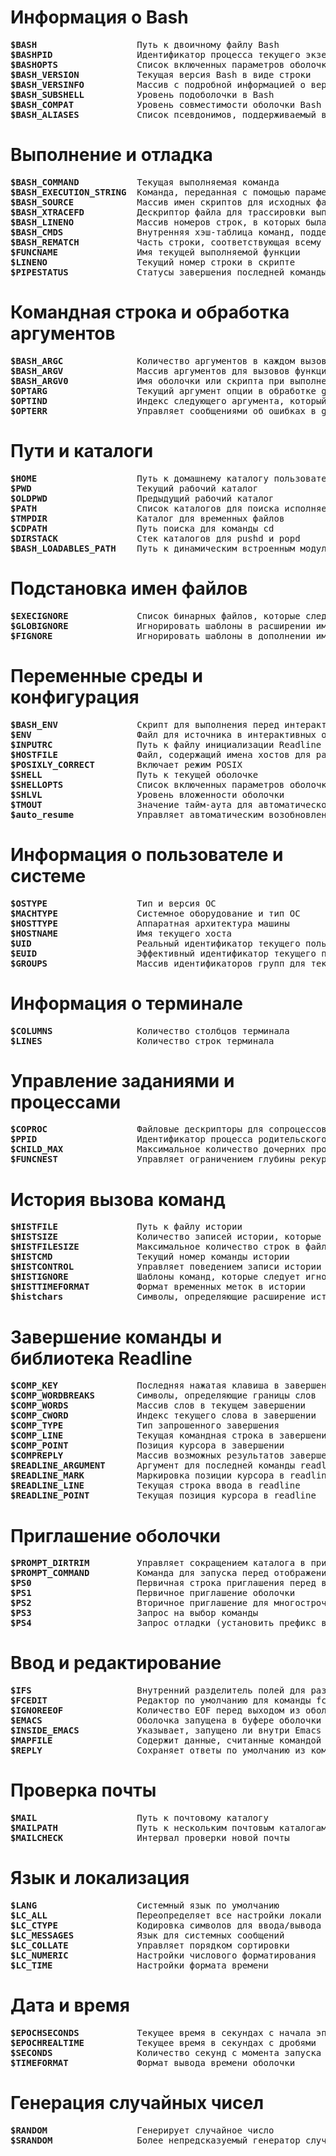 # Информация о Bash
<pre>
<b>$BASH</b>                   Путь к двоичному файлу Bash
<b>$BASHPID</b>                Идентификатор процесса текущего экземпляра Bash
<b>$BASHOPTS</b>               Список включенных параметров оболочки (shopt)
<b>$BASH_VERSION</b>           Текущая версия Bash в виде строки
<b>$BASH_VERSINFO</b>          Массив с подробной информацией о версии Bash
<b>$BASH_SUBSHELL</b>          Уровень подоболочки в Bash
<b>$BASH_COMPAT</b>            Уровень совместимости оболочки Bash
<b>$BASH_ALIASES</b>           Список псевдонимов, поддерживаемый встроенной функцией псевдонимов
</pre>

# Выполнение и отладка
<pre>
<b>$BASH_COMMAND</b>           Текущая выполняемая команда
<b>$BASH_EXECUTION_STRING</b>  Команда, переданная с помощью параметра -c
<b>$BASH_SOURCE</b>            Массив имен скриптов для исходных файлов
<b>$BASH_XTRACEFD</b>          Дескриптор файла для трассировки выполнения (set -x)
<b>$BASH_LINENO</b>            Массив номеров строк, в которых была вызвана каждая функция
<b>$BASH_CMDS</b>              Внутренняя хэш-таблица команд, поддерживаемая встроенной функцией hash
<b>$BASH_REMATCH</b>           Часть строки, соответствующая всему регулярному выражению
<b>$FUNCNAME</b>               Имя текущей выполняемой функции
<b>$LINENO</b>                 Текущий номер строки в скрипте
<b>$PIPESTATUS</b>             Статусы завершения последней команды конвейера
</pre>

# Командная строка и обработка аргументов
<pre>
<b>$BASH_ARGC</b>              Количество аргументов в каждом вызове функции
<b>$BASH_ARGV</b>              Массив аргументов для вызовов функций
<b>$BASH_ARGV0</b>             Имя оболочки или скрипта при выполнении
<b>$OPTARG</b>                 Текущий аргумент опции в обработке getopts
<b>$OPTIND</b>                 Индекс следующего аргумента, который будет обработан getopts
<b>$OPTERR</b>                 Управляет сообщениями об ошибках в getopts
</pre>

# Пути и каталоги
<pre>
<b>$HOME</b>                   Путь к домашнему каталогу пользователя
<b>$PWD</b>                    Текущий рабочий каталог
<b>$OLDPWD</b>                 Предыдущий рабочий каталог
<b>$PATH</b>                   Список каталогов для поиска исполняемых файлов
<b>$TMPDIR</b>                 Каталог для временных файлов
<b>$CDPATH</b>                 Путь поиска для команды cd
<b>$DIRSTACK</b>               Стек каталогов для pushd и popd
<b>$BASH_LOADABLES_PATH</b>    Путь к динамическим встроенным модулям Bash
</pre>

# Подстановка имен файлов
<pre>
<b>$EXECIGNORE</b>             Список бинарных файлов, которые следует игнорировать
<b>$GLOBIGNORE</b>             Игнорировать шаблоны в расширении имени пути
<b>$FIGNORE</b>                Игнорировать шаблоны в дополнении имени файла
</pre>

# Переменные среды и конфигурация
<pre>
<b>$BASH_ENV</b>               Скрипт для выполнения перед интерактивными сеансами
<b>$ENV</b>                    Файл для источника в интерактивных оболочках без входа в систему
<b>$INPUTRC</b>                Путь к файлу инициализации Readline
<b>$HOSTFILE</b>               Файл, содержащий имена хостов для разрешения имен
<b>$POSIXLY_CORRECT</b>        Включает режим POSIX
<b>$SHELL</b>                  Путь к текущей оболочке
<b>$SHELLOPTS</b>              Список включенных параметров оболочки
<b>$SHLVL</b>                  Уровень вложенности оболочки
<b>$TMOUT</b>                  Значение тайм-аута для автоматического выхода из оболочки
<b>$auto_resume</b>            Управляет автоматическим возобновлением заданий
</pre>

# Информация о пользователе и системе
<pre>
<b>$OSTYPE</b>                 Тип и версия ОС
<b>$MACHTYPE</b>               Системное оборудование и тип ОС
<b>$HOSTTYPE</b>               Аппаратная архитектура машины
<b>$HOSTNAME</b>               Имя текущего хоста
<b>$UID</b>                    Реальный идентификатор текущего пользователя
<b>$EUID</b>                   Эффективный идентификатор текущего пользователя
<b>$GROUPS</b>                 Массив идентификаторов групп для текущего пользователя
</pre>

# Информация о терминале
<pre>
<b>$COLUMNS</b>                Количество столбцов терминала
<b>$LINES</b>                  Количество строк терминала
</pre>

# Управление заданиями и процессами
<pre>
<b>$COPROC</b>                 Файловые дескрипторы для сопроцессов
<b>$PPID</b>                   Идентификатор процесса родительского процесса
<b>$CHILD_MAX</b>              Максимальное количество дочерних процессов
<b>$FUNCNEST</b>               Управляет ограничением глубины рекурсии функции
</pre>

# История вызова команд
<pre>
<b>$HISTFILE</b>               Путь к файлу истории
<b>$HISTSIZE</b>               Количество записей истории, которые следует хранить в памяти
<b>$HISTFILESIZE</b>           Максимальное количество строк в файле истории
<b>$HISTCMD</b>                Текущий номер команды истории
<b>$HISTCONTROL</b>            Управляет поведением записи истории
<b>$HISTIGNORE</b>             Шаблоны команд, которые следует игнорировать в истории
<b>$HISTTIMEFORMAT</b>         Формат временных меток в истории
<b>$histchars</b>              Символы, определяющие расширение истории
</pre>

# Завершение команды и библиотека Readline
<pre>
<b>$COMP_KEY</b>               Последняя нажатая клавиша в завершении
<b>$COMP_WORDBREAKS</b>        Символы, определяющие границы слов
<b>$COMP_WORDS</b>             Массив слов в текущем завершении
<b>$COMP_CWORD</b>             Индекс текущего слова в завершении
<b>$COMP_TYPE</b>              Тип запрошенного завершения
<b>$COMP_LINE</b>              Текущая командная строка в завершении
<b>$COMP_POINT</b>             Позиция курсора в завершении
<b>$COMPREPLY</b>              Массив возможных результатов завершения
<b>$READLINE_ARGUMENT</b>      Аргумент для последней команды readline
<b>$READLINE_MARK</b>          Маркировка позиции курсора в readline
<b>$READLINE_LINE</b>          Текущая строка ввода в readline
<b>$READLINE_POINT</b>         Текущая позиция курсора в readline
</pre>

# Приглашение оболочки
<pre>
<b>$PROMPT_DIRTRIM</b>         Управляет сокращением каталога в приглашении
<b>$PROMPT_COMMAND</b>         Команда для запуска перед отображением приглашения
<b>$PS0</b>                    Первичная строка приглашения перед выполнением
<b>$PS1</b>                    Первичное приглашение оболочки
<b>$PS2</b>                    Вторичное приглашение для многострочных команд
<b>$PS3</b>                    Запрос на выбор команды
<b>$PS4</b>                    Запрос отладки (установить префикс вывода -x)
</pre>

# Ввод и редактирование
<pre>
<b>$IFS</b>                    Внутренний разделитель полей для разделения слов
<b>$FCEDIT</b>                 Редактор по умолчанию для команды fc
<b>$IGNOREEOF</b>              Количество EOF перед выходом из оболочки
<b>$EMACS</b>                  Оболочка запущена в буфере оболочки Emacs
<b>$INSIDE_EMACS</b>           Указывает, запущено ли внутри Emacs
<b>$MAPFILE</b>                Содержит данные, считанные командой mapfile
<b>$REPLY</b>                  Сохраняет ответы по умолчанию из команды чтения
</pre>

# Проверка почты
<pre>
<b>$MAIL</b>                   Путь к почтовому каталогу
<b>$MAILPATH</b>               Путь к нескольким почтовым каталогам
<b>$MAILCHECK</b>              Интервал проверки новой почты
</pre>

# Язык и локализация
<pre>
<b>$LANG</b>                   Системный язык по умолчанию
<b>$LC_ALL</b>                 Переопределяет все настройки локали
<b>$LC_CTYPE</b>               Кодировка символов для ввода/вывода
<b>$LC_MESSAGES</b>            Язык для системных сообщений
<b>$LC_COLLATE</b>             Управляет порядком сортировки
<b>$LC_NUMERIC</b>             Настройки числового форматирования
<b>$LC_TIME</b>                Настройки формата времени
</pre>

# Дата и время
<pre>
<b>$EPOCHSECONDS</b>           Текущее время в секундах с начала эпохи
<b>$EPOCHREALTIME</b>          Текущее время в секундах с дробями
<b>$SECONDS</b>                Количество секунд с момента запуска оболочки
<b>$TIMEFORMAT</b>             Формат вывода времени оболочки
</pre>

# Генерация случайных чисел
<pre>
<b>$RANDOM</b>                 Генерирует случайное число
<b>$SRANDOM</b>                Более непредсказуемый генератор случайных чисел
</pre>
